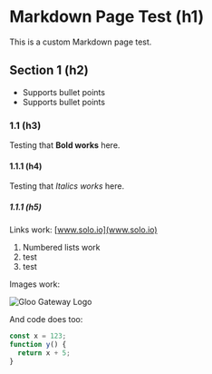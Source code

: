 # Markdown Page Test (h1)

This is a custom Markdown page test.

## Section 1 (h2)

- Supports bullet points
- Supports bullet points

### 1.1 (h3)

Testing that **Bold works** here.

#### 1.1.1 (h4)

Testing that _Italics works_ here.

##### 1.1.1 (h5)

Links work: [www.solo.io](www.solo.io)

1. Numbered lists work
2. test
3. test

Images work:

![Gloo Gateway Logo](/pages/gg-logo.png)

And code does too:

```ts
const x = 123;
function y() {
  return x + 5;
}
```

